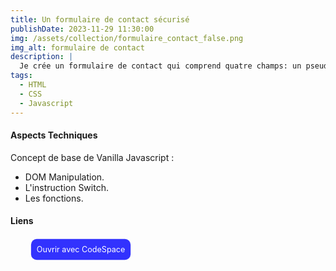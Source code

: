 ```yaml
---
title: Un formulaire de contact sécurisé
publishDate: 2023-11-29 11:30:00
img: /assets/collection/formulaire_contact_false.png
img_alt: formulaire de contact
description: |
  Je crée un formulaire de contact qui comprend quatre champs: un pseudo, un email, un mot de passe et la confirmation d'un mot de passe.
tags:
  - HTML
  - CSS
  - Javascript
---
```


#### Aspects Techniques

Concept de base de Vanilla Javascript :

- DOM Manipulation.
- L'instruction Switch.
- Les fonctions.

#### Liens

<ul class="liens__list" > 
<li class="liens__item"> <a href="https://scaling-sniffle-v9q77wwv4wv39p4.github.dev/" target="_blank" class="liens__link" > Ouvrir avec CodeSpace </a> </li>
</ul>

  <style>
    .liens__list {
      display:flex; justify-content: left; align-items: center;
      list-style: none; gap: 20px;  

    }
    
    .liens__link {
      display: block;
       background: rgba(0, 0, 255, 0.8);
      color: white;
      padding: 10px;
      border-radius: 10px;
      text-decoration: none;
      transform: scale(.9);
      transition: all .2s;
    }
    .liens__link:hover {
      background: rgb(61, 4, 249);
      transform: translateY(3px) scale(1);
      color: black;
      
    }

  </style>

